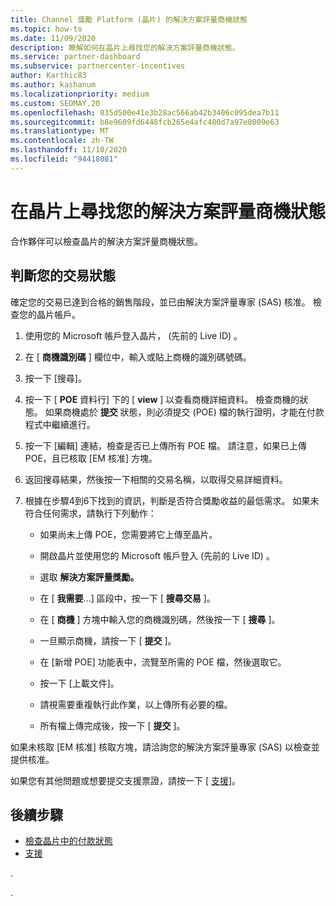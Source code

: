 ```yaml
---
title: Channel 獎勵 Platform (晶片) 的解決方案評量商機狀態
ms.topic: how-to
ms.date: 11/09/2020
description: 瞭解如何在晶片上尋找您的解決方案評量商機狀態。
ms.service: partner-dashboard
ms.subservice: partnercenter-incentives
author: Karthic83
ms.author: kashanum
ms.localizationpriority: medium
ms.custom: SEOMAY.20
ms.openlocfilehash: 035d500e41e3b28ac566ab42b3406c095dea7b11
ms.sourcegitcommit: b8e9609fd6448fcb265e4afc480d7a97e8009e63
ms.translationtype: MT
ms.contentlocale: zh-TW
ms.lasthandoff: 11/10/2020
ms.locfileid: "94418081"
---
```

# <a name="find-your-solution-assessments-opportunity-status-on-chip"></a>在晶片上尋找您的解決方案評量商機狀態

合作夥伴可以檢查晶片的解決方案評量商機狀態。

## <a name="determine-the-status-of-your-deal"></a>判斷您的交易狀態

確定您的交易已達到合格的銷售階段，並已由解決方案評量專家 (SAS) 核准。 檢查您的晶片帳戶。

1. 使用您的 Microsoft 帳戶登入晶片， (先前的 Live ID) 。
1. 在 [ **商機識別碼** ] 欄位中，輸入或貼上商機的識別碼號碼。
3. 按一下 [搜尋]。

1. 按一下 [ **POE** 資料行] 下的 [ **view** ] 以查看商機詳細資料。 檢查商機的狀態。 如果商機處於 **提交** 狀態，則必須提交 (POE) 檔的執行證明，才能在付款程式中繼續進行。
 
1. 按一下 [編輯] 連結，檢查是否已上傳所有 POE 檔。 請注意，如果已上傳 POE，且已核取 [EM 核准] 方塊。
 
1. 返回搜尋結果，然後按一下相關的交易名稱，以取得交易詳細資料。 

1. 根據在步驟4到6下找到的資訊，判斷是否符合獎勵收益的最低需求。 如果未符合任何需求，請執行下列動作：
 
     - 如果尚未上傳 POE，您需要將它上傳至晶片。
 
     - 開啟晶片並使用您的 Microsoft 帳戶登入 (先前的 Live ID) 。
 
     - 選取 **解決方案評量獎勵。**

     - 在 [ **我需要**...] 區段中，按一下 [ **搜尋交易** ]。

     - 在 [ **商機** ] 方塊中輸入您的商機識別碼，然後按一下 [ **搜尋** ]。

     - 一旦顯示商機，請按一下 [ **提交** ]。
  
     - 在 [新增 POE] 功能表中，流覽至所需的 POE 檔，然後選取它。

     - 按一下 [上載文件]。

     - 請視需要重複執行此作業，以上傳所有必要的檔。

     - 所有檔上傳完成後，按一下 [ **提交** ]。

如果未核取 [EM 核准] 核取方塊，請洽詢您的解決方案評量專家 (SAS) 以檢查並提供核准。
 
如果您有其他問題或想要提交支援票證，請按一下 [ [支援](report-problems-with-partner-center.md)]。

## <a name="next-steps"></a>後續步驟

- [檢查晶片中的付款狀態](chip-payment-status.md)
- [支援](report-problems-with-partner-center.md)

.




.





